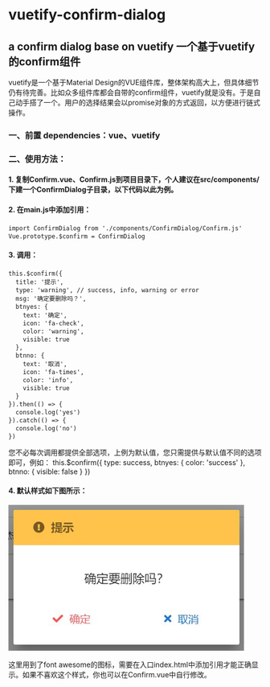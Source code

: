 # vuetify-confirm-dialog

## a confirm dialog base on vuetify 一个基于vuetify的confirm组件

vuetify是一个基于Material Design的VUE组件库，整体架构高大上，但具体细节仍有待完善。比如众多组件库都会自带的confirm组件，vuetify就是没有。于是自己动手搭了一个。用户的选择结果会以promise对象的方式返回，以方便进行链式操作。

### 一、前置 dependencies：vue、vuetify

### 二、使用方法：
#### 1. 复制Confirm.vue、Confirm.js到项目目录下，个人建议在src/components/下建一个ConfirmDialog子目录，以下代码以此为例。
#### 2. 在main.js中添加引用：
    import ConfirmDialog from './components/ConfirmDialog/Confirm.js'
    Vue.prototype.$confirm = ConfirmDialog
#### 3. 调用：
    this.$confirm({
      title: '提示',
      type: 'warning', // success, info, warning or error
      msg: '确定要删除吗？',
      btnyes: {
		text: '确定',
		icon: 'fa-check',
		color: 'warning', 
		visible: true
	  },
	  btnno: {
		text: '取消',
		icon: 'fa-times',
		color: 'info',
		visible: true
	  }
    }).then(() => {
      console.log('yes')
    }).catch(() => {
      console.log('no')
    })
您不必每次调用都提供全部选项，上例为默认值，您只需提供与默认值不同的选项即可，例如：
this.$confirm({ type: success, btnyes: { color: 'success' }, btnno: { visible: false } })
#### 4. 默认样式如下图所示：
![image](https://github.com/cyyssly/vuetify-confirm-dialog/blob/master/confirm.JPG)

这里用到了font awesome的图标，需要在入口index.html中添加引用才能正确显示。如果不喜欢这个样式，你也可以在Confirm.vue中自行修改。
